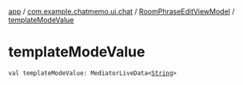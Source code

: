 [app](../../index.md) / [com.example.chatmemo.ui.chat](../index.md) / [RoomPhraseEditViewModel](index.md) / [templateModeValue](./template-mode-value.md)

# templateModeValue

`val templateModeValue: MediatorLiveData<`[`String`](https://kotlinlang.org/api/latest/jvm/stdlib/kotlin/-string/index.html)`>`